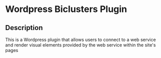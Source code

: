# Wordpress Biclusters Plugin

## Description

This is a Wordpress plugin that allows users to connect to
a web service and render visual elements provided by the web
service within the site's pages



